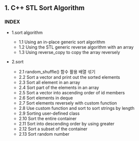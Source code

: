 ## 1. C++ STL Sort Algorithm
### INDEX
* 1.sort algorithm
  * 1.1 Using an in-place generic sort algorithm
  * 1.2 Using the STL generic reverse algorithm with an array
  * 1.3 Using reverse_copy to copy the array reversely

* 2.sort
  * 2.1 random_shuffle() 함수 활용 배열 섞기
  * 2.2 Sort a vector and print out the sorted elements
  * 2.3 Sort all element in an array
  * 2.4 Sort part of the elements in an array
  * 2.5 Sort a vector into ascending order of id members
  * 2.6 Sort elements in deque
  * 2.7 Sort elements reversely with custom function
  * 2.8 Use custom function and sort to sort strings by length
  * 2.9 Sorting user-defined class
  * 2.10 Sort the entire container
  * 2.11 Sort into descending order by using greater
  * 2.12 Sort a subset of the container
  * 2.13 Sort random number


